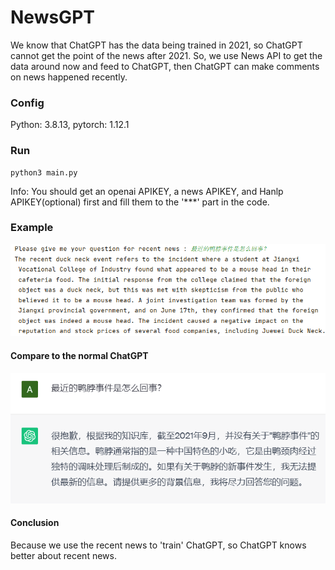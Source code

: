 # NewsGPT
We know that ChatGPT has the data being trained in 2021, so ChatGPT cannot get the point of the news after 2021. So, we use News API to get the data around now and feed to ChatGPT, then ChatGPT can make comments on news happened recently.

### Config

Python: 3.8.13, pytorch: 1.12.1

### Run

~~~shell
python3 main.py
~~~

Info: You should get an openai APIKEY, a news APIKEY, and Hanlp APIKEY(optional) first and fill them to the '***' part in the code.

### Example

![example](./images/example.png)

#### Compare to the normal ChatGPT

![compare](./images/compare.png)

#### Conclusion

Because we use the recent news to 'train' ChatGPT, so ChatGPT knows better about recent news.
